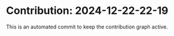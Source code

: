 # Contribution: 2024-12-22-22-19
This is an automated commit to keep the contribution graph active.
